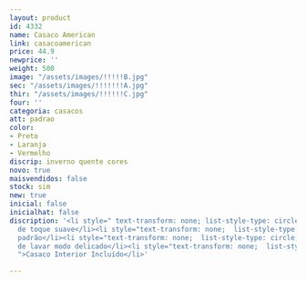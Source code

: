 ```yaml
---
layout: product
id: 4332
name: Casaco American
link: casacoamerican
price: 44.9
newprice: ''
weight: 500
image: "/assets/images/!!!!!B.jpg"
sec: "/assets/images/!!!!!!!A.jpg"
thir: "/assets/images/!!!!!!C.jpg"
four: ''
categoria: casacos
att: padrao
color:
- Preto
- Laranja
- Vermelho
discrip: inverno quente cores
novo: true
maisvendidos: false
stock: sim
new: true
inicial: false
inicialhat: false
discription: '<li style=" text-transform: none; list-style-type: circle; ">Tecido
  de toque suave</li><li style="text-transform: none;  list-style-type: circle; ">Casaco
  padrão</li><li style="text-transform: none;  list-style-type: circle; ">Máquina
  de lavar modo delicado</li><li style="text-transform: none;  list-style-type: circle;
  ">Casaco Interior Incluído</li>'

---
```


